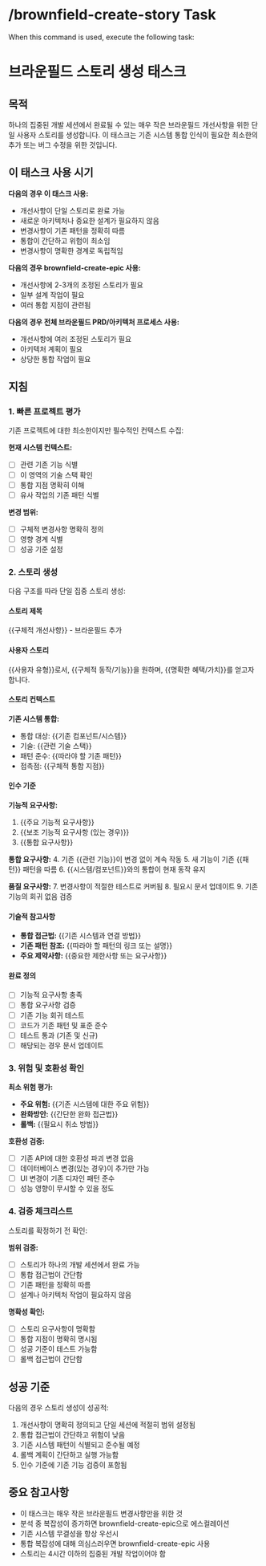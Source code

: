 # /brownfield-create-story Task

When this command is used, execute the following task:

<!-- Powered by BMAD™ Core -->

# 브라운필드 스토리 생성 태스크

## 목적

하나의 집중된 개발 세션에서 완료될 수 있는 매우 작은 브라운필드 개선사항을 위한 단일 사용자 스토리를 생성합니다. 이 태스크는 기존 시스템 통합 인식이 필요한 최소한의 추가 또는 버그 수정을 위한 것입니다.

## 이 태스크 사용 시기

**다음의 경우 이 태스크 사용:**

- 개선사항이 단일 스토리로 완료 가능
- 새로운 아키텍처나 중요한 설계가 필요하지 않음
- 변경사항이 기존 패턴을 정확히 따름
- 통합이 간단하고 위험이 최소임
- 변경사항이 명확한 경계로 독립적임

**다음의 경우 brownfield-create-epic 사용:**

- 개선사항에 2-3개의 조정된 스토리가 필요
- 일부 설계 작업이 필요
- 여러 통합 지점이 관련됨

**다음의 경우 전체 브라운필드 PRD/아키텍처 프로세스 사용:**

- 개선사항에 여러 조정된 스토리가 필요
- 아키텍처 계획이 필요
- 상당한 통합 작업이 필요

## 지침

### 1. 빠른 프로젝트 평가

기존 프로젝트에 대한 최소한이지만 필수적인 컨텍스트 수집:

**현재 시스템 컨텍스트:**

- [ ] 관련 기존 기능 식별
- [ ] 이 영역의 기술 스택 확인
- [ ] 통합 지점 명확히 이해
- [ ] 유사 작업의 기존 패턴 식별

**변경 범위:**

- [ ] 구체적 변경사항 명확히 정의
- [ ] 영향 경계 식별
- [ ] 성공 기준 설정

### 2. 스토리 생성

다음 구조를 따라 단일 집중 스토리 생성:

#### 스토리 제목

{{구체적 개선사항}} - 브라운필드 추가

#### 사용자 스토리

{{사용자 유형}}로서,
{{구체적 동작/기능}}을 원하며,
{{명확한 혜택/가치}}를 얻고자 합니다.

#### 스토리 컨텍스트

**기존 시스템 통합:**

- 통합 대상: {{기존 컴포넌트/시스템}}
- 기술: {{관련 기술 스택}}
- 패턴 준수: {{따라야 할 기존 패턴}}
- 접촉점: {{구체적 통합 지점}}

#### 인수 기준

**기능적 요구사항:**

1. {{주요 기능적 요구사항}}
2. {{보조 기능적 요구사항 (있는 경우)}}
3. {{통합 요구사항}}

**통합 요구사항:**
4. 기존 {{관련 기능}}이 변경 없이 계속 작동
5. 새 기능이 기존 {{패턴}} 패턴을 따름
6. {{시스템/컴포넌트}}와의 통합이 현재 동작 유지

**품질 요구사항:**
7. 변경사항이 적절한 테스트로 커버됨
8. 필요시 문서 업데이트
9. 기존 기능의 회귀 없음 검증

#### 기술적 참고사항

- **통합 접근법:** {{기존 시스템과 연결 방법}}
- **기존 패턴 참조:** {{따라야 할 패턴의 링크 또는 설명}}
- **주요 제약사항:** {{중요한 제한사항 또는 요구사항}}

#### 완료 정의

- [ ] 기능적 요구사항 충족
- [ ] 통합 요구사항 검증
- [ ] 기존 기능 회귀 테스트
- [ ] 코드가 기존 패턴 및 표준 준수
- [ ] 테스트 통과 (기존 및 신규)
- [ ] 해당되는 경우 문서 업데이트

### 3. 위험 및 호환성 확인

**최소 위험 평가:**

- **주요 위험:** {{기존 시스템에 대한 주요 위험}}
- **완화방안:** {{간단한 완화 접근법}}
- **롤백:** {{필요시 취소 방법}}

**호환성 검증:**

- [ ] 기존 API에 대한 호환성 파괴 변경 없음
- [ ] 데이터베이스 변경(있는 경우)이 추가만 가능
- [ ] UI 변경이 기존 디자인 패턴 준수
- [ ] 성능 영향이 무시할 수 있을 정도

### 4. 검증 체크리스트

스토리를 확정하기 전 확인:

**범위 검증:**

- [ ] 스토리가 하나의 개발 세션에서 완료 가능
- [ ] 통합 접근법이 간단함
- [ ] 기존 패턴을 정확히 따름
- [ ] 설계나 아키텍처 작업이 필요하지 않음

**명확성 확인:**

- [ ] 스토리 요구사항이 명확함
- [ ] 통합 지점이 명확히 명시됨
- [ ] 성공 기준이 테스트 가능함
- [ ] 롤백 접근법이 간단함

## 성공 기준

다음의 경우 스토리 생성이 성공적:

1. 개선사항이 명확히 정의되고 단일 세션에 적절히 범위 설정됨
2. 통합 접근법이 간단하고 위험이 낮음
3. 기존 시스템 패턴이 식별되고 준수될 예정
4. 롤백 계획이 간단하고 실행 가능함
5. 인수 기준에 기존 기능 검증이 포함됨

## 중요 참고사항

- 이 태스크는 매우 작은 브라운필드 변경사항만을 위한 것
- 분석 중 복잡성이 증가하면 brownfield-create-epic으로 에스컬레이션
- 기존 시스템 무결성을 항상 우선시
- 통합 복잡성에 대해 의심스러우면 brownfield-create-epic 사용
- 스토리는 4시간 이하의 집중된 개발 작업이어야 함
